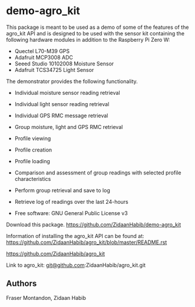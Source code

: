 # demo-agro_kit

This package is meant to be used as a demo of some of the features of the agro_kit API and is designed to be used with the sensor kit containing the following hardware modules in addition to the Raspberry Pi Zero W:

* Quectel L70-M39 GPS
* Adafruit MCP3008 ADC
* Seeed Studio 10102008 Moisture Sensor
* Adafruit TCS34725 Light Sensor

The demonstrator provides the following functionality.
* Individual moisture sensor reading retrieval
* Individual light sensor reading retrieval
* Individual GPS RMC message retrieval 
* Group moisture, light and GPS RMC retrieval
* Profile viewing
* Profile creation
* Profile loading
* Comparison and assessment of group readings with selected profile characteristics
* Perform group retrieval and save to log
* Retrieve log of readings over the last 24-hours


* Free software: GNU General Public License v3

Download this package.
https://github.com/ZidaanHabib/demo-agro_kit


Information of installing the agro_kit API can be found at:
https://github.com/ZidaanHabib/agro_kit/blob/master/README.rst

https://github.com/ZidaanHabib/agro_kit

Link to agro_kit: git@github.com:ZidaanHabib/agro_kit.git

## Authors
Fraser Montandon, Zidaan Habib
